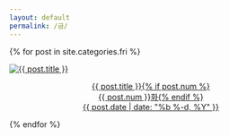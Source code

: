 ```yaml
---
layout: default
permalink: /금/
---
```

<script>
	window.onload=function(){document.getElementById("mfri").className="ctd"};
</script>
{% for post in site.categories.fri %}
<div class="img">
<a href="{{ post.url | prepend: site.baseurl }}">
<img src="{{ post.img }}" alt="{{ post.title }}">
<div class="desc"><p style="text-align: center;">{{ post.title }}{% if post.num %}<br>{{ post.num }}화{% endif %}<br>{{ post.date | date: "%b %-d, %Y" }}</p>
</div></a>
</div>
{% endfor %} 